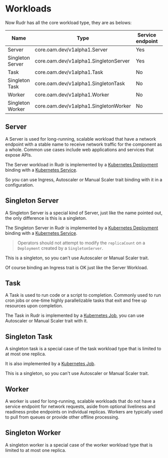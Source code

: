 # Workloads

Now Rudr has all the core workload type, they are as belows: 

|Name|Type|Service endpoint|Replicable|Daemonized|
|-|-|-|-|-|
|Server|core.oam.dev/v1alpha1.Server|Yes|Yes|Yes
|Singleton Server|core.oam.dev/v1alpha1.SingletonServer|Yes|No|Yes
|Task|core.oam.dev/v1alpha1.Task|No|Yes|No
|Singleton Task|core.oam.dev/v1alpha1.SingletonTask|No|No|No
|Worker|core.oam.dev/v1alpha1.Worker|No|Yes|Yes
|Singleton Worker|core.oam.dev/v1alpha1.SingletonWorker|No|No|Yes

## Server

A Server is used for long-running, scalable workload that have a network endpoint with a stable name to receive network traffic for the component as a whole. 
Common use cases include web applications and services that expose APIs.

The Server workload in Rudr is implemented by a [Kubernetes Deployment](https://kubernetes.io/docs/concepts/workloads/controllers/deployment/) binding with a [Kubernetes Service](https://kubernetes.io/docs/concepts/services-networking/service/).

So you can use Ingress, Autoscaler or Manual Scaler trait binding with it in a configuration.

## Singleton Server

A Singleton Server is a special kind of Server, just like the name pointed out, the only difference is this is a singleton.

The Singleton Server in Rudr is implemented by a [Kubernetes Deployment](https://kubernetes.io/docs/concepts/workloads/controllers/deployment/) binding with a [Kubernetes Service](https://kubernetes.io/docs/concepts/services-networking/service/).

> Operators should not attempt to modify the `replicaCount` on a `Deployment` created by a `SingletonServer`.

This is a singleton, so you can't use Autoscaler or Manual Scaler trait.

Of course binding an Ingress trait is OK just like the Server Workload. 

## Task

A Task is used to run code or a script to completion. Commonly used to run cron jobs or one-time highly parallelizable tasks that exit and free up resources upon completion. 

The Task in Rudr is implemented by a [Kubernetes Job](https://kubernetes.io/docs/concepts/workloads/controllers/jobs-run-to-completion/), you can use  Autoscaler or Manual Scaler trait with it.

## Singleton Task

A singleton task is a special case of the task workload type that is limited to at most one replica. 

It is also implemented by a [Kubernetes Job](https://kubernetes.io/docs/concepts/workloads/controllers/jobs-run-to-completion/).

This is a singleton, so you can't use Autoscaler or Manual Scaler trait.

## Worker

A worker is used for long-running, scalable workloads that do not have a service endpoint for network requests, aside from optional liveliness and readiness probe endpoints on individual replicas. Workers are typically used to pull from queues or provide other offline processing. 

## Singleton Worker

A singleton worker is a special case of the worker workload type that is limited to at most one replica. 
